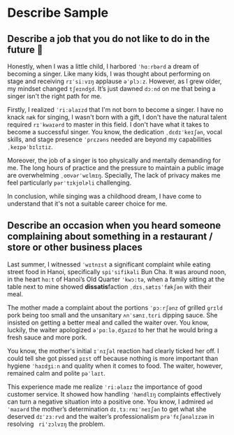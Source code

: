 # Describe Sample
## Describe a job that you do not like to do in the future 💼
Honestly, when I was a little child, I harbored ``ˈhɑːrbərd`` a dream of becoming a singer. Like many kids, I was thought about performing on stage and receiving ``rɪˈsiːvɪŋ`` applause ``əˈplɔːz``. However, as I grew older, my mindset changed ``tʃeɪndʒd``. It’s just dawned ``dɔːnd`` on me that being a singer isn't the right path for me.

Firstly, I realized ``ˈriːəlaɪzd`` that I'm not born to become a singer. I have no knack ``næk`` for singing, I wasn't born with a gift, I don't have the natural talent required ``rɪˈkwaɪərd`` to master in this field. I don't have what it takes to become a successful singer. You know, the dedication ``ˌdɛdɪˈkeɪʃən``, vocal skills, and stage presence ``ˈprɛzəns`` needed are beyond my capabilities ``ˌkeɪpəˈbɪlɪtiz``.

Moreover, the job of a singer is too physically and mentally demanding for me. The long hours of practice and the pressure to maintain a public image are overwhelming ``ˌoʊvərˈwɛlmɪŋ``. Specially, The lack of privacy makes me feel particularly ``pərˈtɪkjʊlɚli`` challenging.

In conclusion, while singing was a childhood dream, I have come to understand that it's not a suitable career choice for me.

## Describe an occasion when you heard someone complaining about something in a restaurant / store or other business places
Last summer, I witnessed ``ˈwɪtnɪst`` a significant complaint while eating street food in Hanoi, specifically ``spi'sifikəli`` Bun Cha. It was around noon, in the heart ``hɑ:t`` of Hanoi’s Old Quarter ``'kwɔ:tə``, when a family sitting at the table next to mine showed **dissatis**faction ``ˌdɪsˌsætɪsˈfækʃən`` with their meal.

The mother made a complaint about the portions ``ˈpɔːrʃənz`` of grilled ``ɡrɪld`` pork being too small and the unsanitary ``ʌnˈsænɪˌtɛri`` dipping sauce. She insisted on getting a better meal and called the waiter over. You know, luckily, the waiter apologized ``əˈpɑːləˌdʒaɪzd`` to her that he would bring a fresh sauce and more pork.

You know, the mother's initial ``ɪˈnɪʃəl`` reaction had clearly ticked her off. I could tell she got pissed ``pɪst`` off because nothing is more important than hygiene ``ˈhaɪdʒiːn`` and quality when it comes to food. The waiter, however, remained calm and polite ``pəˈlaɪt``.

This experience made me realize ``ˈriːəlaɪz`` the importance of good customer service. It showed how handling ``ˈhændlɪŋ`` complaints effectively can turn a negative situation into a positive one. You know, I admired ``ədˈmaɪərd`` the mother’s determination ``dɪˌtɜːrmɪˈneɪʃən`` to get what she deserved ``dɪˈzɜːrvd`` and the waiter’s professionalism ``prəˈfɛʃənəlɪzəm`` in resolving `` ri'zɔlvɪŋ`` the problem.
